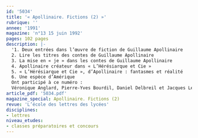 ```yaml
---
id: '5034'
title: '« Apollinaire. Fictions (2) »'
rubrique: ''
annee: '1991'
magazine: 'n°13 15 juin 1992'
pages: 102 pages
description: |-
  '1. Deux entrées dans l’œuvre de fiction de Guillaume Apollinaire
  2. Lire les titres des contes de Guillaume Apollinaire
  3. La mise en « je » dans les contes de Guillaume Apollinaire
  4. Apollinaire créateur dans « L’Hérésiarque et Cie »
  5. « L’Hérésiarque et Cie », d’Apollinaire : fantasmes et réalité
  6. Une espèce d’Amérique
  Ont participé à ce numéro :
  Véronique Anglard, Pierre-Yves Bourdil, Daniel Delbreil et Jacques Le Marinel'
article_pdf: '5034.pdf'
magazine_special: Apollinaire. Fictions (2)
revue: 'L’école des lettres des lycées'
disciplines:
- lettres
niveau_etudes:
- classes préparatoires et concours
---
```

